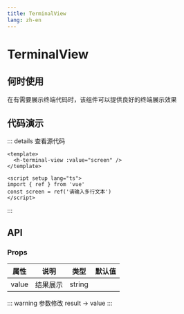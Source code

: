 ```yaml
---
title: TerminalView
lang: zh-en
---
```

# TerminalView

## 何时使用

在有需要展示终端代码时，该组件可以提供良好的终端展示效果

## 代码演示

<h-terminal-view :result="screen" />

<script setup lang="ts">
import { ref } from 'vue'
const screen = ref('He3')
</script>

::: details 查看源代码

```vue
<template>
  <h-terminal-view :value="screen" />
</template>

<script setup lang="ts">
import { ref } from 'vue'
const screen = ref('请输入多行文本')
</script>

```

:::

## API

### Props

| 属性  | 说明     | 类型   | 默认值 |
| ----- | -------- | ------ | ------ |
| value | 结果展示 | string |        |

::: warning 参数修改
result -> value
:::
